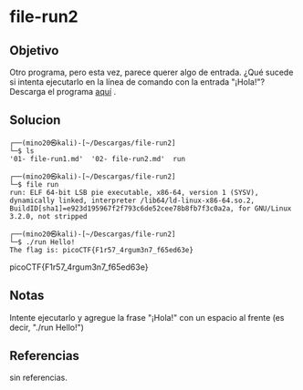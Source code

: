 # file-run2
## Objetivo
Otro programa, pero esta vez, parece querer algo de entrada. ¿Qué sucede si intenta ejecutarlo en la línea de comando con la entrada "¡Hola!"?Descarga el programa [aquí](https://artifacts.picoctf.net/c/353/run) .

## Solucion
```shell
┌──(mino20㉿kali)-[~/Descargas/file-run2]
└─$ ls
'01- file-run1.md'  '02- file-run2.md'  run

┌──(mino20㉿kali)-[~/Descargas/file-run2]
└─$ file run
run: ELF 64-bit LSB pie executable, x86-64, version 1 (SYSV), dynamically linked, interpreter /lib64/ld-linux-x86-64.so.2, BuildID[sha1]=e923d195967f2f793c6de52cee78b8fb7f3c0a2a, for GNU/Linux 3.2.0, not stripped
  
┌──(mino20㉿kali)-[~/Descargas/file-run2]
└─$ ./run Hello!
The flag is: picoCTF{F1r57_4rgum3n7_f65ed63e}   
```
picoCTF{F1r57_4rgum3n7_f65ed63e} 

## Notas
Intente ejecutarlo y agregue la frase "¡Hola!" con un espacio al frente (es decir, "./run Hello!")

## Referencias
sin referencias.